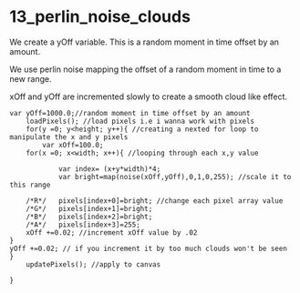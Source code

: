 # 13_perlin_noise_clouds
We create a yOff variable. This is a random moment in time offset by an amount. </br>

We use perlin noise mapping the offset of a random moment in time to a new range.</br>

xOff and yOff are incremented slowly to create a smooth cloud like effect.</br>

```
var yOff=1000.0;//random moment in time offset by an amount
	loadPixels(); //load pixels i.e i wanna work with pixels
	for(y =0; y<height; y++){ //creating a nexted for loop to manipulate the x and y pixels
		var xOff=100.0;
	for(x =0; x<width; x++){ //looping through each x,y value

			var index= (x+y*width)*4; 
			var bright=map(noise(xOff,yOff),0,1,0,255); //scale it to this range

	/*R*/	pixels[index+0]=bright; //change each pixel array value
	/*G*/	pixels[index+1]=bright;
	/*B*/	pixels[index+2]=bright;
	/*A*/	pixels[index+3]=255; 
	xOff +=0.02; //increment xOff value by .02
}
yOff +=0.02; // if you increment it by too much clouds won't be seen
}
	updatePixels(); //apply to canvas

}

```
